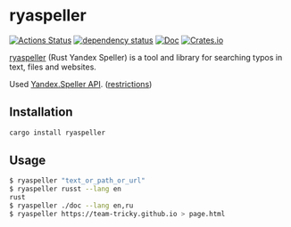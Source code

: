 # ryaspeller
[![Actions Status](https://github.com/oriontvv/ryaspeller/workflows/CI/badge.svg)](https://github.com/oriontvv/ryaspeller/actions)
[![dependency status](https://deps.rs/repo/github/oriontvv/ryaspeller/status.svg)](https://deps.rs/repo/github/oriontvv/ryaspeller)
[![Doc](https://docs.rs/ryaspeller/badge.svg)](https://docs.rs/ryaspeller)
[![Crates.io](https://img.shields.io/crates/v/ryaspeller.svg)](https://crates.io/crates/ryaspeller)


[ryaspeller](https://github.com/oriontvv/ryaspeller) (Rust Yandex Speller) is a tool and library for searching typos in text, files and websites.

Used [Yandex.Speller API](https://tech.yandex.ru/speller/doc/dg/concepts/About-docpage/). ([restrictions](<https://yandex.ru/legal/speller_api/>))

## Installation

```bash
cargo install ryaspeller
```

## Usage
```bash
$ ryaspeller "text_or_path_or_url"
$ ryaspeller russt --lang en
rust
$ ryaspeller ./doc --lang en,ru
$ ryaspeller https://team-tricky.github.io > page.html
```